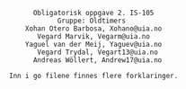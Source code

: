                         Obligatorisk oppgave 2. IS-105
                              Gruppe: Oldtimers
                      Xohan Otero Barbosa, Xohano@uia.no
                         Vegard Marvik, Vegarm@uia.no
                      Yaguel van der Meij, Yaguev@uia.no
                         Vegard Trydal, Vegart13@uia.no
                        Andreas Wöllert, Andrew17@uia.no
                        
                  Inn i go filene finnes flere forklaringer.
